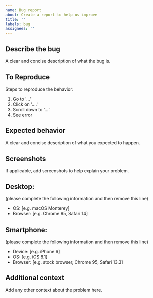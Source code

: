 ```yaml
---
name: Bug report
about: Create a report to help us improve
title: ''
labels: bug
assignees: ''
---
```


## Describe the bug

A clear and concise description of what the bug is.

## To Reproduce

Steps to reproduce the behavior:

1. Go to '...'
2. Click on '....'
3. Scroll down to '....'
4. See error

## Expected behavior

A clear and concise description of what you expected to happen.

## Screenshots

If applicable, add screenshots to help explain your problem.

## Desktop:

 (please complete the following information and then remove this line)

- OS: [e.g. macOS Monterey]
- Browser: [e.g. Chrome 95, Safari 14]

## Smartphone:

(please complete the following information and then remove this line)

- Device: [e.g. iPhone 6]
- OS: [e.g. iOS 8.1]
- Browser: [e.g. stock browser, Chrome 95, Safari 13.3]

## Additional context

Add any other context about the problem here.
